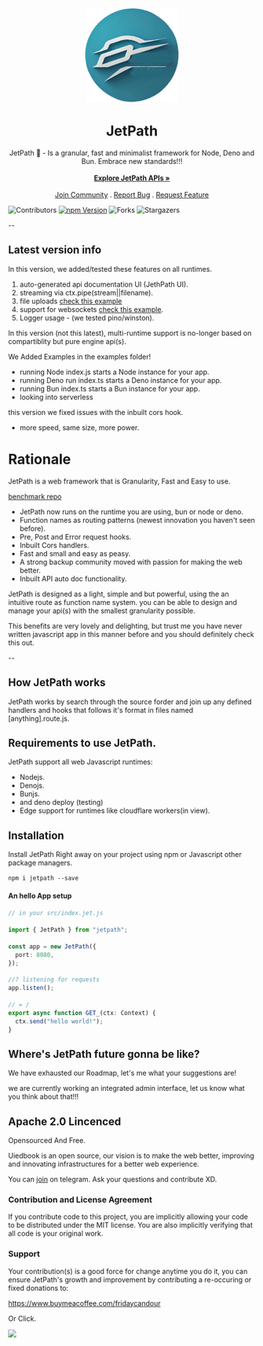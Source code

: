 <br/>
<p align="center">
     <img src="icon.webp" alt="JetPath" width="190" height="190">

  <h1 align="center">JetPath</h1>

  <p align="center">
    JetPath 🚀 - Is a granular, fast and minimalist framework for Node, Deno and Bun. Embrace new standards!!!
    <br/>
    <br/>
    <a href="https://github.com/uiedbook/JetPath#examples"><strong>Explore JetPath APIs »</strong></a>
    <br/>
    <br/>
    <a href="https://t.me/uiedbookHQ">Join Community</a>
    .
    <a href="https://github.com/uiedbook/JetPath/issues">Report Bug</a>
    .
    <a href="https://github.com/uiedbook/JetPath/issues">Request Feature</a>
  </p>
</p>

![Contributors](https://img.shields.io/github/contributors/uiedbook/JetPath?color=dark-green)
[![npm Version](https://img.shields.io/npm/v/jetpath.svg)](https://www.npmjs.com/package/JetPath)
![Forks](https://img.shields.io/github/forks/uiedbook/JetPath?style=social)
![Stargazers](https://img.shields.io/github/stars/uiedbook/JetPath?style=social)

--

## Latest version info

In this version, we added/tested these features on all runtimes.

1. auto-generated api documentation UI (JethPath UI).
2. streaming via ctx.pipe(stream||filename).
3. file uploads [check this example](tests/uploading-files.md)
4. support for websockets [check this example](tests/websockets-usage.md).
5. Logger usage - (we tested pino/winston).

In this version (not this latest), multi-runtime support is no-longer based on compartiblity but pure engine api(s).

We Added Examples in the examples folder!

- running Node index.js starts a Node instance for your app.
- running Deno run index.ts starts a Deno instance for your app.
- running Bun index.ts starts a Bun instance for your app.
- looking into serverless

this version we fixed issues with the inbuilt cors hook.

- more speed, same size, more power.

# Rationale

JetPath is a web framework that is Granularity, Fast and Easy to use.

[benchmark repo](https://github.com/FridayCandour/jetpath-benchmark)

- JetPath now runs on the runtime you are using, bun or node or deno.
- Function names as routing patterns (newest innovation you haven't seen before).
- Pre, Post and Error request hooks.
- Inbuilt Cors handlers.
- Fast and small and easy as peasy.
- A strong backup community moved with passion for making the web better.
- Inbuilt API auto doc functionality.

JetPath is designed as a light, simple and but powerful, using the an intuitive route as function name system. you can be able to design and manage your api(s) with the smallest granularity possible.

This benefits are very lovely and delighting, but trust me you have never written javascript app in this manner before and you should definitely check this out.

--

## How JetPath works

JetPath works by search through the source forder and join up any defined handlers and hooks that follows it's format in files named [anything].route.js.

## Requirements to use JetPath.

JetPath support all web Javascript runtimes:

- Nodejs.
- Denojs.
- Bunjs.
- and deno deploy (testing)
- Edge support for runtimes like cloudflare workers(in view).

## Installation

Install JetPath Right away on your project using npm or Javascript other package managers.

```
npm i jetpath --save
```

#### An hello App setup

```ts
// in your src/index.jet.js

import { JetPath } from "jetpath";

const app = new JetPath({
  port: 8080,
});

//? listening for requests
app.listen();

// = /
export async function GET_(ctx: Context) {
  ctx.send("hello world!");
}
```

## Where's JetPath future gonna be like?

We have exhausted our Roadmap, let's me what your suggestions are!

we are currently working an integrated admin interface, let us know what you think about that!!!

## Apache 2.0 Lincenced

Opensourced And Free.

Uiedbook is an open source, our vision is to make the web better, improving and innovating infrastructures for a better web experience.

You can [join]("https://t.me/UiedbookHQ") on telegram.
Ask your questions and contribute XD.

### Contribution and License Agreement

If you contribute code to this project, you are implicitly allowing your code to be distributed under the MIT license. You are also implicitly verifying that all code is your original work.

### Support

Your contribution(s) is a good force for change anytime you do it, you can ensure JetPath's growth and improvement by contributing a re-occuring or fixed donations to:

https://www.buymeacoffee.com/fridaycandour

Or Click.

<a href="https://www.buymeacoffee.com/fridaycandour"><img src="https://img.buymeacoffee.com/button-api/?text=Buy us a coffee&emoji=&slug=fridaycandour&button_colour=FFDD00&font_colour=000000&outline_colour=000000&coffee_colour=ffffff" /></a>
